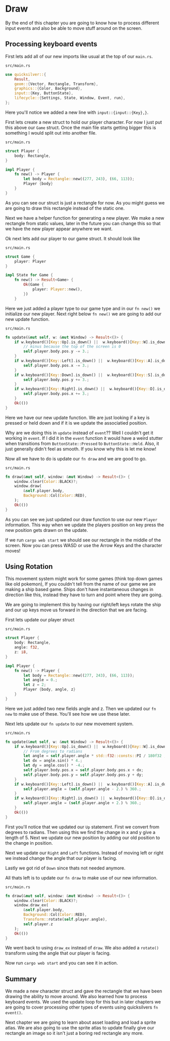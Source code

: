# Draw
By the end of this chapter you are going to know how to process different input events and also be able to move stuff around on the screen.

## Processing keyboard events
First lets add all of our new imports like usual at the top of our `main.rs`.

`src/main.rs`
``` Rust
use quicksilver::{
    Result,
    geom::{Vector, Rectangle, Transform},
    graphics::{Color, Background},
    input::{Key, ButtonState},
    lifecycle::{Settings, State, Window, Event, run},
};
```
Here you'll notice we added a new line with `input::{input::{Key},}`.

First lets create a new struct to hold our player character. For now I just put this above our `Game` struct. Once the main file starts getting bigger this is something I would split out into another file. 

`src/main.rs`
``` Rust
struct Player {
    body: Rectangle,
}

impl Player {
    fn new() -> Player {
        let body = Rectangle::new((277, 243), (66, 113));
        Player {body}
    }
}
```
As you can see our struct is just a rectangle for now. As you might guess we are going to draw this rectangle instead of the static one.

Next we have a helper function for generating a new player. We make a new rectangle from static values, later in the future you can change this so that we have the new player appear anywhere we want.

Ok next lets add our player to our game struct. It should look like

`src/main.rs`
``` Rust
struct Game {
    player: Player
}

impl State for Game {
    fn new() -> Result<Game> {
        Ok(Game {
            player: Player::new(),
        })
    }

```
Here we just added a player type to our game type and in our `fn new()` we initialize our new player.
Next right below `fn new()` we are going to add our new update function.

`src/main.rs`
``` Rust
fn update(&mut self, w: &mut Window) -> Result<()> {
    if w.keyboard()[Key::Up].is_down() ||  w.keyboard()[Key::W].is_down() { 
        // minus because the top of the screen is 0
        self.player.body.pos.y -= 3.;
    }  
    if w.keyboard()[Key::Left].is_down() ||  w.keyboard()[Key::A].is_down() {
        self.player.body.pos.x -= 3.;
    } 
    if w.keyboard()[Key::Down].is_down() ||  w.keyboard()[Key::S].is_down() {
        self.player.body.pos.y += 3.;
    } 
    if w.keyboard()[Key::Right].is_down() ||  w.keyboard()[Key::D].is_down() {
        self.player.body.pos.x += 3.;
    }
    Ok(())
}
```
Here we have our new update function. We are just looking if a key is pressed or held down and if it is we update the associatied position. 

Why are we doing this in `update` instead of `event`?? Well I couldn't get it working in `event`. If I did it in the `event` function it would have a weird stutter when transitions from `ButtonState::Pressed` to `ButtonState::Held`. Also, it just generally didn't feel as smooth. If you know why this is let me know!

Now all we have to do is update our `fn draw` and we are good to go.

`src/main.rs`
``` Rust
fn draw(&mut self, window: &mut Window) -> Result<()> {
    window.clear(Color::BLACK)?;
    window.draw(
        &self.player.body,
        Background::Col(Color::RED),
    );
    Ok(())
}
```
As you can see we just updated our draw function to use our new `Player` information. This way when we update the players position on key press the new position gets drawn on the update. 

If we run `cargo web start` we should see our rectangle in the middle of the screen. Now you can press WASD or use the Arrow Keys and the character moves!

## Using Rotation
This movement system might work for some games (think top down games like old pokemon), If you couldn't tell from the name of our game we are making a ship based game. Ships don't have instantaneous changes in direction like this, instead they have to turn and point where they are going. 

We are going to implement this by having our right/left keys rotate the ship and our up keys move us forward in the direction that we are facing.

First lets update our player struct

`src/main.rs`
``` Rust
struct Player {
    body: Rectangle,
    angle: f32,
    z: i8,
}

impl Player {
    fn new() -> Player {
        let body = Rectangle::new((277, 243), (66, 113));
        let angle = 0.;
        let z = 2;
        Player {body, angle, z}
    }
}
```
Here we just added two new fields angle and z. Then we updated our `fn new` to make use of these. You'll see how we use these later.

Next lets update our `fn update` to our new movement system.

`src/main.rs`
``` Rust
fn update(&mut self, w: &mut Window) -> Result<()> {
    if w.keyboard()[Key::Up].is_down() ||  w.keyboard()[Key::W].is_down() { 
        // From degrees to radians
        let angle = self.player.angle * std::f32::consts::PI / 180f32 ; 
        let dx = angle.sin() * 4.;
        let dy = angle.cos() * -4.;
        self.player.body.pos.x = self.player.body.pos.x + dx;
        self.player.body.pos.y = self.player.body.pos.y + dy;
    }  
    if w.keyboard()[Key::Left].is_down() ||  w.keyboard()[Key::A].is_down() {
        self.player.angle = (self.player.angle - 2.) % 360.;
    } 
    if w.keyboard()[Key::Right].is_down() ||  w.keyboard()[Key::D].is_down() {
        self.player.angle = (self.player.angle + 2.) % 360.;
    }
    Ok(())
}
```
First you'll notice that we updated our `Up` statement. First we convert from degrees to radians. Then using this we find the change in x and y give a length of 5. Next we update our new position by adding our old position to the change in position.

Next we update our `Right` and `Left` functions. Instead of moving left or right we instead change the angle that our player is facing. 

Lastly we got rid of `Down` since thats not needed anymore.

All thats left is to update our `fn draw` to make use of our new information.

`src/main.rs`
``` Rust
fn draw(&mut self, window: &mut Window) -> Result<()> {
    window.clear(Color::BLACK)?;
    window.draw_ex(
        &self.player.body,
        Background::Col(Color::RED),
        Transform::rotate(self.player.angle),
        self.player.z
    );
    Ok(())
}
```
We went back to using `draw_ex` instead of `draw`. We also added a `rotate()` transform using the angle that our player is facing.

Now run `cargo web start` and you can see it in action.

## Summary 
We made a new character struct and gave the rectangle that we have been drawing the ability to move around. We also learned how to process keyboard events. We used the update loop for this but in later chapters we are going to cover processing other types of events using quicksilvers `fn event()`.

Next chapter we are going to learn about asset loading and load a sprite atlas. We are also going to use the sprite atlas to update finally give our rectangle an image so it isn't just a boring red rectangle any more.